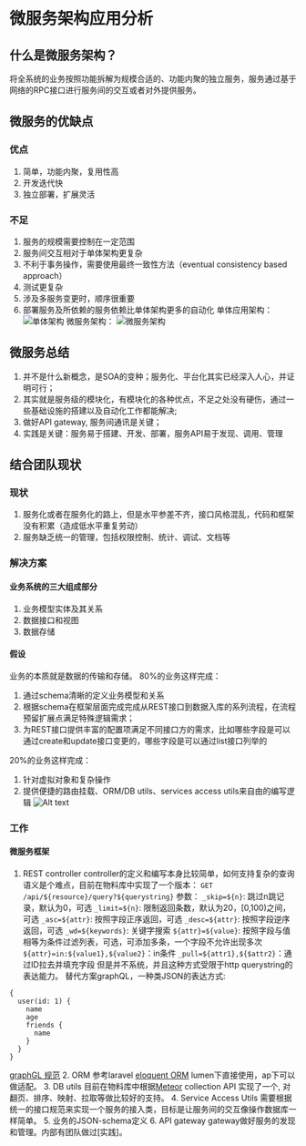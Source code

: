 # 微服务架构应用分析
## 什么是微服务架构？
将全系统的业务按照功能拆解为规模合适的、功能内聚的独立服务，服务通过基于网络的RPC接口进行服务间的交互或者对外提供服务。
## 微服务的优缺点
### 优点
1. 简单，功能内聚，复用性高
2. 开发迭代快
3. 独立部署，扩展灵活
### 不足
1. 服务的规模需要控制在一定范围
2. 服务间交互相对于单体架构更复杂
3. 不利于事务操作，需要使用最终一致性方法（eventual consistency based approach）
4. 测试更复杂
5. 涉及多服务变更时，顺序很重要
6. 部署服务及所依赖的服务依赖比单体架构更多的自动化
单体应用架构：
![单体架构](https://www.nginx.com/wp-content/uploads/2015/05/Graph-01-e1431978090737.png)
微服务架构：
![微服务架构](https://www.nginx.com/wp-content/uploads/2015/05/Graph-031-e1431992337817.png)
## 微服务总结
1. 并不是什么新概念，是SOA的变种；服务化、平台化其实已经深入人心，并证明可行；
2. 其实就是服务级的模块化，有模块化的各种优点，不足之处没有硬伤，通过一些基础设施的搭建以及自动化工作都能解决;
3. 做好API gateway, 服务间通讯是关键；
4. 实践是关键：服务易于搭建、开发、部署，服务API易于发现、调用、管理
## 结合团队现状
### 现状
1. 服务化或者在服务化的路上，但是水平参差不齐，接口风格混乱，代码和框架没有积累（造成低水平重复劳动）
2. 服务缺乏统一的管理，包括权限控制、统计、调试、文档等
### 解决方案
#### 业务系统的三大组成部分
1. 业务模型实体及其关系
2. 数据接口和视图
3. 数据存储
#### 假设
业务的本质就是数据的传输和存储。
80%的业务这样完成：
1. 通过schema清晰的定义业务模型和关系
2. 根据schema在框架层面完成完成从REST接口到数据入库的系列流程，在流程预留扩展点满足特殊逻辑需求；
3. 为REST接口提供丰富的配置项满足不同接口方的需求，比如哪些字段是可以通过create和update接口变更的，哪些字段是可以通过list接口列举的

20%的业务这样完成：
1. 针对虚拟对象和复杂操作
2. 提供便捷的路由挂载、ORM/DB utils、services access utils来自由的编写逻辑
![Alt text](http://yanlong.fe.baidu.com/msa/%E5%BE%AE%E6%9C%8D%E5%8A%A1%E6%A1%86%E6%9E%B6.png)

### 工作
#### 微服务框架
1. REST controller
controller的定义和编写本身比较简单，如何支持复杂的查询语义是个难点，目前在物料库中实现了一个版本：
`GET /api/${resource}/query?${querystring}`
参数：
`_skip=${n}`: 跳过n跳记录，默认为0，可选
`_limit=${n}`: 限制返回条数，默认为20，[0,100)之间，可选
`_asc=${attr}`: 按照字段正序返回，可选
`_desc=${attr}`: 按照字段逆序返回，可选
`_wd=${keywords}`: 关键字搜索
`${attr}=${value}`: 按照字段与值相等为条件过滤列表，可选，可添加多条，一个字段不允许出现多次
`${attr}=in:${value1},${value2}`：in条件
`_pull=${attr1},${$attr2}`：通过ID拉去并填充字段
但是并不系统，并且这种方式受限于http querystring的表达能力。
替代方案graphQL，一种类JSON的表达方式:
```
{
  user(id: 1) {
    name
    age
    friends {
      name
    }
  }
}
```
[graphGL 规范](https://facebook.github.io/graphql/)
2. ORM
参考laravel [eloquent ORM](http://www.golaravel.com/laravel/docs/5.0/eloquent/)
lumen下直接使用，ap下可以做适配。
3. DB utils
目前在物料库中根据[Meteor](http://docs.meteor.com/#/basic/Mongo-Collection) collection API 实现了一个, 对翻页、排序、映射、拉取等做比较好的支持。
4. Service Access Utils
需要根据统一的接口规范来实现一个服务的接入类，目标是让服务间的交互像操作数据库一样简单。
5. 业务的JSON-schema定义
6. API gateway
gateway做好服务的发现和管理。内部有团队做过[实践]。